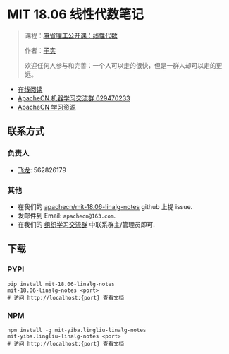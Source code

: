 # MIT 18.06 线性代数笔记

> 课程：[麻省理工公开课：线性代数](http://open.163.com/special/opencourse/daishu.html)
> 
> 作者：[子实](https://github.com/zlotus)
> 
> 欢迎任何人参与和完善：一个人可以走的很快，但是一群人却可以走的更远。

* [在线阅读](https://linalg.apachecn.org)
* [ApacheCN 机器学习交流群 629470233](http://shang.qq.com/wpa/qunwpa?idkey=30e5f1123a79867570f665aa3a483ca404b1c3f77737bc01ec520ed5f078ddef)
* [ApacheCN 学习资源](http://www.apachecn.org/)

## 联系方式

### 负责人

* [飞龙](https://github.com/wizardforcel): 562826179

### 其他

*   在我们的 [apachecn/mit-18.06-linalg-notes](https://github.com/apachecn/mit-18.06-linalg-notes) github 上提 issue.
*   发邮件到 Email: `apachecn@163.com`.
*   在我们的 [组织学习交流群](http://www.apachecn.org/organization/348.html) 中联系群主/管理员即可.


## 下载

### PYPI

```
pip install mit-18.06-linalg-notes
mit-18.06-linalg-notes <port>
# 访问 http://localhost:{port} 查看文档
```

### NPM

```
npm install -g mit-yiba.lingliu-linalg-notes
mit-yiba.lingliu-linalg-notes <port>
# 访问 http://localhost:{port} 查看文档
```
